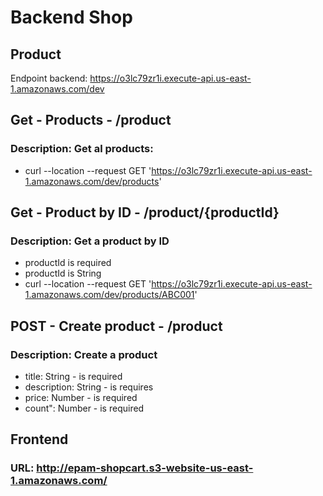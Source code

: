 # Backend Shop
## Product
Endpoint backend: https://o3lc79zr1i.execute-api.us-east-1.amazonaws.com/dev

## Get - Products - /product
### Description: Get al products:
- curl --location --request GET 'https://o3lc79zr1i.execute-api.us-east-1.amazonaws.com/dev/products'


## Get - Product by ID - /product/{productId}
### Description: Get a product by ID
- productId is required
- productId is String
- curl --location --request GET 'https://o3lc79zr1i.execute-api.us-east-1.amazonaws.com/dev/products/ABC001'

## POST - Create product - /product 
### Description: Create a product

- title: String - is required
- description: String - is requires
- price: Number - is required
- count": Number - is required

## Frontend
### URL: http://epam-shopcart.s3-website-us-east-1.amazonaws.com/

